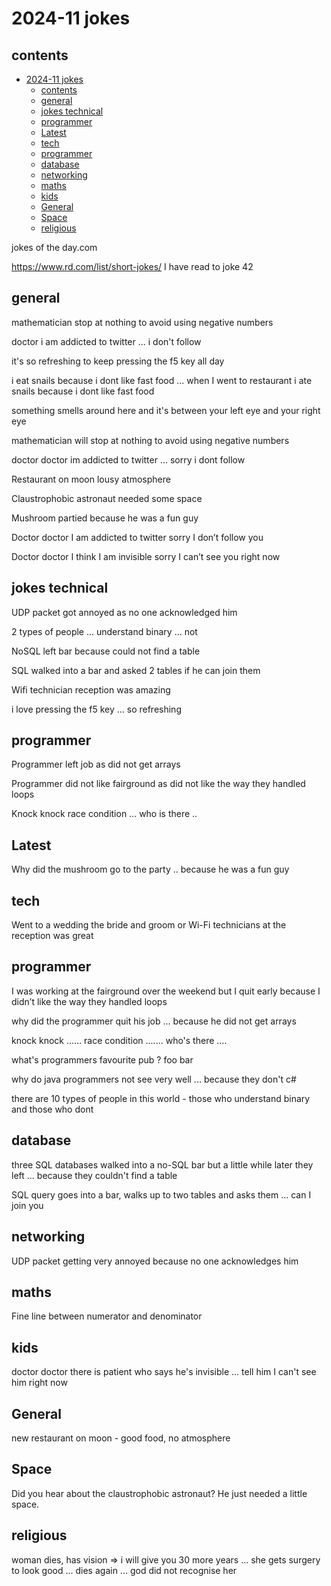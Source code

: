 # 2024-11 jokes

## contents

- [2024-11 jokes](#2024-11-jokes)
  - [contents](#contents)
  - [general](#general)
  - [jokes technical](#jokes-technical)
  - [programmer](#programmer)
  - [Latest](#latest)
  - [tech](#tech)
  - [programmer](#programmer-1)
  - [database](#database)
  - [networking](#networking)
  - [maths](#maths)
  - [kids](#kids)
  - [General](#general-1)
  - [Space](#space)
  - [religious](#religious)


jokes of the day.com

https://www.rd.com/list/short-jokes/  I have read to joke 42


## general

mathematician stop at nothing to avoid using negative numbers

doctor i am addicted to twitter ... i don't follow

it's so refreshing to keep pressing the f5 key all day

i eat snails because i dont like fast food ... when I went to restaurant i ate snails because i dont like fast food

something smells around here and it's between your left eye and your right eye

mathematician will stop at nothing to avoid using negative numbers

doctor doctor im addicted to twitter ... sorry i dont follow

Restaurant on moon lousy atmosphere

Claustrophobic astronaut needed some space

Mushroom partied because he was a fun guy

Doctor doctor I am addicted to twitter sorry I don’t follow you

Doctor doctor I think I am invisible sorry I can’t see you right now

## jokes technical

UDP packet got annoyed as no one acknowledged him

2 types of people ... understand binary ... not

NoSQL left bar because could not find a table

SQL walked into a bar and asked 2 tables if he can join them

Wifi technician reception was amazing

i love pressing the f5 key ... so refreshing

## programmer

Programmer left job as did not get arrays

Programmer did not like fairground as did not like the way they handled loops

Knock knock race condition ... who is there ..




## Latest

Why did the mushroom go to the party .. because he was a fun guy

## tech

Went to a wedding the bride and groom or Wi-Fi technicians at the reception was great


## programmer

I was working at the fairground over the weekend but I quit early because I didn’t like the way they handled loops 

why did the programmer quit his job ... because he did not get arrays 

knock knock ...... race condition ....... who's there ....

what's programmers favourite pub ?   foo bar 

why do java programmers not see very well ... because they don't c#

there are 10 types of people in this world - those who understand binary and those who dont


## database

three SQL databases walked into a no-SQL bar but a little while later they left ... because they couldn't find a table

SQL query goes into a bar, walks up to two tables and asks them ... can I join you


## networking

UDP packet getting very annoyed because no one acknowledges him


## maths

Fine line between numerator and denominator


## kids

doctor doctor there is patient who says he's invisible ... tell him I can't see him right now


## General

new restaurant on moon - good food, no atmosphere


## Space

Did you hear about the claustrophobic astronaut? He just needed a little space.

## religious

woman dies, has vision => i will give you 30 more years ... she gets surgery to look good ... dies again ... god did not recognise her

